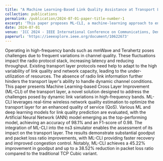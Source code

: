```yaml
---
title: "A Machine Learning-Based Link Quality Assistance at Transport Layer for High-Frequency Networks"
collection: publications
permalink: /publication/2024-07-01-paper-title-number-1
excerpt: 'This paper proposes ML-CLI, a machine-learning approach to enhance transport layer performance in high-frequency bands by improving adaptability to dynamic link conditions.'
date: 2024-07-01
venue: 'ICC 2024 - IEEE International Conference on Communications, Denver, CO, USA'
paperurl: 'https://ieeexplore.ieee.org/document/10622673'
---
```


Operating in high-frequency bands such as mmWave and Terahertz poses challenges due to frequent variations in channel quality. These fluctuations impact the radio protocol stack, increasing latency and reducing throughput. Existing transport layer protocols need help to adapt to the high variability of link quality and network capacity, leading to the under-utilization of resources. The absence of radio link information further hinders the transport layer's ability to handle dynamic channel conditions. This paper presents Machine Learning-based Cross Layer Improvement (ML-CLI) of the transport layer, a novel solution designed to address the challenges posed by dynamic link variations in high-frequency bands. ML-CLI leverages real-time wireless network quality estimation to optimize the transport layer for an enhanced quality of service (QoS). Various ML and deep learning models for link quality prediction are evaluated, with the Artificial Neural Network (ANN) model emerging as the top-performing model, achieving an accuracy of 98.1% and an F1-score of 0.98. The integration of ML-CLI into the ns3 simulator enables the assessment of its impact on the transport layer. The results demonstrate substantial goodput and packet loss ratio improvements, with ML-CLI providing faster recovery and improved congestion control. Notably, ML-CLI achieves a 45.22% improvement in goodput and up to a 38.52% reduction in packet loss ratio compared to the traditional TCP Cubic variant.
